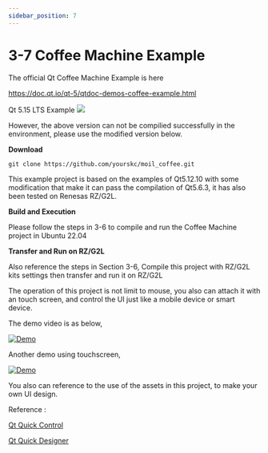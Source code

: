 ```yaml
---
sidebar_position: 7
---
```


# 3-7 Coffee Machine Example

The official Qt Coffee Machine Example is here

https://doc.qt.io/qt-5/qtdoc-demos-coffee-example.html

Qt 5.15 LTS Example
![](https://doc.qt.io/qt-5/images/coffee_machine_overview.png)

However, the above version can not be compilied successfully in the environment, please use the
modified version below. 

**Download**

```
git clone https://github.com/yourskc/moil_coffee.git
```

This example project is based on the examples of Qt5.12.10 with some modification that make it can 
pass the compilation of Qt5.6.3, it has also been tested on Renesas RZ/G2L.  


**Build and Execution**

Please follow the steps in 3-6 to compile and run the Coffee Machine project in Ubuntu 22.04 

**Transfer and Run on RZ/G2L** 

Also reference the steps in Section 3-6, Compile this project with RZ/G2L kits settings then transfer and run it on RZ/G2L 

The operation of this project is not limit to mouse, you also can attach it with an touch screen, and control the UI just like a mobile device or smart device.  

The demo video is as below, 

[![Demo](https://img.youtube.com/vi/it3XaNYqQ_c/0.jpg)](https://www.youtube.com/watch?v=it3XaNYqQ_c)

Another demo using touchscreen, 

[![Demo](https://img.youtube.com/vi/KOlx9MPbCOY/0.jpg)](https://www.youtube.com/watch?v=KOlx9MPbCOY)

You also can reference to the use of the assets in this project, to make your own UI design.  

Reference : 

[Qt Quick Control ](https://doc.qt.io/qt-5/qtquickcontrols-index.html)

[Qt Quick Designer](https://doc.qt.io/qtcreator/creator-qtquickdesigner-plugin.html)
